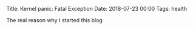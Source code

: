 Title: Kernel panic: Fatal Exception
Date: 2018-07-23 00:00
Tags:  health


The real reason why I started this blog

